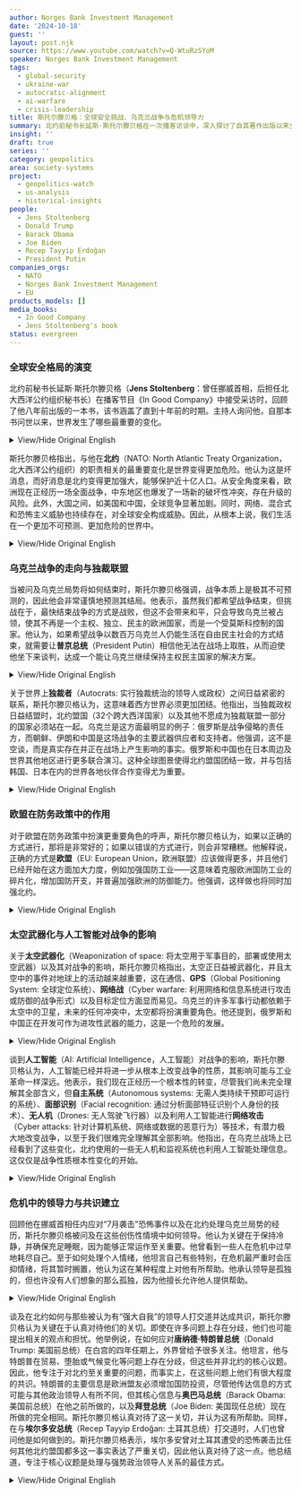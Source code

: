 ```yaml
---
author: Norges Bank Investment Management
date: '2024-10-18'
guest: ''
layout: post.njk
source: https://www.youtube.com/watch?v=Q-WtuRzSYoM
speaker: Norges Bank Investment Management
tags:
  - global-security
  - ukraine-war
  - autocratic-alignment
  - ai-warfare
  - crisis-leadership
title: 斯托尔滕贝格：全球安全挑战、乌克兰战争与危机领导力
summary: 北约前秘书长延斯·斯托尔滕贝格在一次播客访谈中，深入探讨了自其著作出版以来全球安全格局的重大变化。他指出世界变得更加危险，强调北约在保护近十亿人口方面变得更为强大。斯托尔滕贝格还就乌克兰战争的结局、独裁政权间的日益紧密联系、欧盟在防务政策中的作用、太空武器化以及人工智能对未来战争的影响发表了看法，并分享了在创伤性危机中保持冷静和寻求共识的领导经验。
insight: ''
draft: true
series: ''
category: geopolitics
area: society-systems
project:
  - geopolitics-watch
  - us-analysis
  - historical-insights
people:
  - Jens Stoltenberg
  - Donald Trump
  - Barack Obama
  - Joe Biden
  - Recep Tayyip Erdoğan
  - President Putin
companies_orgs:
  - NATO
  - Norges Bank Investment Management
  - EU
products_models: []
media_books:
  - In Good Company
  - Jens Stoltenberg's book
status: evergreen
---
```

### 全球安全格局的演变

北约前秘书长延斯·斯托尔滕贝格（**Jens Stoltenberg**：曾任挪威首相，后担任北大西洋公约组织秘书长）在播客节目《In Good Company》中接受采访时，回顾了他八年前出版的一本书，该书涵盖了直到十年前的时期。主持人询问他，自那本书问世以来，世界发生了哪些最重要的变化。

<details>
<summary>View/Hide Original English</summary>
<p class="english-text">Hi everyone, I'm thrilled to be here with Jens Stoltenberg, who just finished off as the Secretary General in NATO, and before NATO, he was the Prime Minister of Norway. Warm welcome, Jens. Thank you so much for having me. So I'm having here a book which you wrote, which came out eight years ago, which basically covered the period until ten years ago, and it's got a beautiful picture of you on the front here. But just, what are the most important changes in the world since that book came out?</p>
</details>

斯托尔滕贝格指出，与他在**北约**（NATO: North Atlantic Treaty Organization，北大西洋公约组织）的职责相关的最重要变化是世界变得更加危险。他认为这是坏消息，而好消息是北约变得更加强大，能够保护近十亿人口。从安全角度来看，欧洲现在正经历一场全面战争，中东地区也爆发了一场新的破坏性冲突，存在升级的风险。此外，大国之间，如美国和中国，全球竞争显著加剧。同时，网络、混合式和恐怖主义威胁也持续存在，对全球安全构成威胁。因此，从根本上说，我们生活在一个更加不可预测、更加危险的世界中。

<details>
<summary>View/Hide Original English</summary>
<p class="english-text">The most important changes, at least related to my task, my responsibilities in NATO, is that the world has become more dangerous. That's the bad news. The good news is that NATO has become stronger to protect close to one billion people. Of course, there are many other changes, but seen from a security perspective, we have now a full-scale war in Europe. We have a new, very devastating conflict in the Middle East, with a risk of escalation, and we have significantly more global rivalry between great powers like the United States and China. And then we have cyber, hybrid, and terrorist threats as a constant threat to our security. So, fundamentally, we live in a more unpredictable, more dangerous world.</p>
</details>

### 乌克兰战争的走向与独裁联盟

当被问及乌克兰局势将如何结束时，斯托尔滕贝格强调，战争本质上是极其不可预测的，因此他会非常谨慎地预测其结局。他表示，虽然我们都希望战争结束，但挑战在于，最快结束战争的方式是战败，但这不会带来和平，只会导致乌克兰被占领，使其不再是一个主权、独立、民主的欧洲国家，而是一个受莫斯科控制的国家。他认为，如果希望战争以数百万乌克兰人仍能生活在自由民主社会的方式结束，就需要让**普京总统**（President Putin）相信他无法在战场上取胜，从而迫使他坐下来谈判，达成一个能让乌克兰继续保持主权民主国家的解决方案。

<details>
<summary>View/Hide Original English</summary>
<p class="english-text">And we have done for decades if we cover some of these points here. So, how do you think the Ukraine situation will end? What's the most likely? Wars are by nature extremely unpredictable, so therefore I will be very careful predicting how that will end. But of course, we all want this war to end. The challenge is that the quickest way to end the war is to lose a war, but that will not lead to peace. That will lead to occupation of Ukraine, and Ukraine will not be a sovereign, independent, democratic nation in Europe anymore; it will be a country controlled by Moscow. So if you want the war to end in a way where millions of Ukrainians still can live in a free, democratic society, then we need to convince President Putin that he will not win on the battlefield, that he has to sit down and negotiate, agree on a solution where Ukraine can still be a sovereign, democratic nation.</p>
</details>

关于世界上**独裁者**（Autocrats: 实行独裁统治的领导人或政权）之间日益紧密的联系，斯托尔滕贝格认为，这意味着西方世界必须更加团结。他指出，当独裁政权日益结盟时，北约盟国（32个跨大西洋国家）以及其他不愿成为独裁联盟一部分的国家必须站在一起。乌克兰是这方面最明显的例子：俄罗斯是战争侵略的责任方，而朝鲜、伊朗和中国是这场战争的主要武器供应者和支持者。他强调，这不是空谈，而是真实存在并正在战场上产生影响的事实。俄罗斯和中国也在日本周边及世界其他地区进行更多联合演习。这种全球图景使得北约盟国团结一致，并与包括韩国、日本在内的世界各地伙伴合作变得尤为重要。

<details>
<summary>View/Hide Original English</summary>
<p class="english-text">The fact that there are stronger and stronger links between the autocrats in the world, what are the implications for the Western world? That we have to be together when we see that the autocrats are more and more aligned. And then of course, that's partly "we," meaning partly NATO allies, so 32 nations on both sides of the Atlantic, but also with other countries which at least don't want to be part of a kind of autocratic alliance. And again, Ukraine is perhaps the clearest example. Russia is responsible for war aggression. The main providers of weapons and enablers of that war are North Korea, Iran, and China. And this is not rhetoric; this is real and makes a difference on the battlefield. And we also see how Russia and China are exercising more together, also around Japan and other parts of the world. So this is really a global picture that makes it even more important that of course NATO allies stand together, but also that we work with partners all around the world, including South Korea, Japan, and many other countries.</p>
</details>

### 欧盟在防务政策中的作用

对于欧盟在防务政策中扮演更重要角色的呼声，斯托尔滕贝格认为，如果以正确的方式进行，那将是非常好的；如果以错误的方式进行，则会非常糟糕。他解释说，正确的方式是**欧盟**（EU: European Union，欧洲联盟）应该做得更多，并且他们已经开始在这方面加大力度，例如加强国防工业——这意味着克服欧洲国防工业的碎片化，增加国防开支，并普遍加强欧洲的防御能力。他强调，这样做也将同时加强北约。

<details>
<summary>View/Hide Original English</summary>
<p class="english-text">There are some voices that want the EU to play a more important part in defense policy. What is your view on that? My view is that if it's done in the right way, it's very good; if it's done in the wrong way, it's very bad. So what's the right way? And the right way is that the EU should do more, and they have started to step up when it comes to, for instance, strengthening the defense industry, meaning overcoming the fragmentation of the European defense industry, to increase defense spending, and to generally strengthen European defenses, meaning that that will also strengthen NATO.</p>
</details>

### 太空武器化与人工智能对战争的影响

关于**太空武器化**（Weaponization of space: 将太空用于军事目的，部署或使用太空武器）以及其对战争的影响，斯托尔滕贝格指出，太空正日益被武器化，并且太空中的事件对地球上的活动越来越重要，这在通信、**GPS**（Global Positioning System: 全球定位系统）、**网络战**（Cyber warfare: 利用网络和信息系统进行攻击或防御的战争形式）以及目标定位方面显而易见。乌克兰的许多军事行动都依赖于太空中的卫星，未来的任何冲突中，太空都将扮演重要角色。他还提到，俄罗斯和中国正在开发可作为进攻性武器的能力，这是一个危险的发展。

<details>
<summary>View/Hide Original English</summary>
<p class="english-text">What's going on in space from a warfare point of view? So first, I think what we see is that there is more and more weaponization of space, and what happens in space matters more and more for what's going on on the Earth. That's obvious for communications, GPS, cyber, and then of course, targeting. A lot of military operations in Ukraine are dependent on satellites in space, and in any future conflict, space will be important. What we also then see is that again, Russia and China are developing capabilities that can actually be used as offensive weapons, and this is a dangerous development.</p>
</details>

谈到**人工智能**（AI: Artificial Intelligence，人工智能）对战争的影响，斯托尔滕贝格认为，人工智能已经并将进一步从根本上改变战争的性质，其影响可能与工业革命一样深远。他表示，我们现在正经历一个根本性的转变，尽管我们尚未完全理解其全部含义，但**自主系统**（Autonomous systems: 无需人类持续干预即可运行的系统）、**面部识别**（Facial recognition: 通过分析面部特征识别个人身份的技术）、**无人机**（Drones: 无人驾驶飞行器）以及利用人工智能进行**网络攻击**（Cyber attacks: 针对计算机系统、网络或数据的恶意行为）等技术，有潜力极大地改变战争，以至于我们很难完全理解其全部影响。他指出，在乌克兰战场上已经看到了这些变化，北约使用的一些无人机和监视系统也利用人工智能处理信息。这仅仅是战争性质根本性变化的开始。

<details>
<summary>View/Hide Original English</summary>
<p class="english-text">In a way, a bit related to that, AI, what are the issues surrounding that when it comes to warfare? Some people in America say that we should build AI into everything we do, into all the weapons, all the cars, everything, to beat the Chinese in this kind of fight. How do you see AI impacting warfare? I think what is obvious is that AI has, and will even more so in the future, change the nature of warfare, perhaps as fundamentally as the Industrial Revolution did. I think we see something similar now, a fundamental shift where we don't fully understand, but autonomous systems, facial recognition, drones, cyber attacks by using also AI, have the potential of changing warfare so much that it's very hard to fully understand the full implications. We have already seen it on the battlefield in Ukraine. It's not a secret that some of the drones and the surveillance systems that NATO operates also use AI to process information. So this has already started, but we have only seen the beginning of a fundamental change of the nature of warfare.</p>
</details>

### 危机中的领导力与共识建立

回顾他在挪威首相任内应对“7月袭击”恐怖事件以及在北约处理乌克兰局势的经历，斯托尔滕贝格被问及在这些创伤性情境中如何领导。他认为关键在于保持冷静，并确保充足睡眠，因为能够正常运作至关重要。他曾看到一些人在危机中过早地耗尽自己。至于如何处理个人情绪，他坦言自己有些特别，在危机最严重时会压抑情绪，将其暂时搁置，他认为这在某种程度上对他有所帮助。他承认领导是孤独的，但也许没有人们想象的那么孤独，因为他擅长允许他人提供帮助。

<details>
<summary>View/Hide Original English</summary>
<p class="english-text">You ran this country during the July attack, the terror attacks that we had, and through the Ukraine situation in NATO. How does one lead during these traumatic situations? What's the key? It's to remain calm in a way, and to make sure that you sleep, because it is important to be able to function. So I've seen some people in crisis exhausting themselves too early. How do you work with feelings? I'm a bit strange there because when the crises are acute, I suppress them. I just keep them away, and in one way, I think that helps me dealing with feelings. Is it lonely? It is lonely, but perhaps less lonely than people believe. If there's anything I'm quite good at, it is to allow people to help me.</p>
</details>

谈及在北约如何与那些被认为有“强大自我”的领导人打交道并达成共识，斯托尔滕贝格认为关键在于认真对待他们的关切。即使在许多问题上存在分歧，他们也可能提出相关的观点和担忧。他举例说，在如何应对**唐纳德·特朗普总统**（Donald Trump: 美国前总统）在白宫的四年任期上，外界曾给予很多关注。他坦言，他与特朗普在贸易、堕胎或气候变化等问题上存在分歧，但这些并非北约的核心议题。因此，他专注于对北约至关重要的问题，而事实上，在这些问题上他们有很大程度的共识。特朗普的主要信息是欧洲盟友必须增加国防投资，尽管他传达信息的方式可能与其他政治领导人有所不同，但其核心信息与**奥巴马总统**（Barack Obama: 美国前总统）在他之前所做的，以及**拜登总统**（Joe Biden: 美国现任总统）现在所做的完全相同。斯托尔滕贝格认真对待了这一关切，并认为这有所帮助。同样，在与**埃尔多安总统**（Recep Tayyip Erdoğan: 土耳其总统）打交道时，人们也曾问他是如何做到的。斯托尔滕贝格表示，埃尔多安曾对土耳其遭受的恐怖袭击比任何其他北约盟国都多这一事实表达了严重关切，因此他认真对待了这一点。他总结道，专注于核心议题是处理与强势政治领导人关系的最佳方式。

<details>
<summary>View/Hide Original English</summary>
<p class="english-text">Talking about people, just how you at NATO have been dealing with people who are perceived to have large egos. What's the key to reaching consensus with them and getting to agreement? I think it's about taking their concerns seriously, and even if we disagree on many issues, they may actually also have relevant points and concerns. Without being too specific, of course, there has been a lot of attention on how we managed four years of President Trump in the White House. And it's no secret that I disagree with him on trade, or abortion, or climate change, but that was not core issues for NATO. So what I focused on was what matters for NATO, and actually on those issues, we had a large degree of agreement. His main message was that European allies had to invest more in defense. He conveyed that message in a way which was a bit different than many other political leaders, but the core of that message was absolutely the same as President Obama had done before him, or President Biden does now. And I took that concern seriously, and I think that helped. The same with President Erdoğan. People asked me how that works. Well, he has expressed serious concerns about the fact that no other NATO country has suffered more terrorist attacks than Turkey. So take that seriously. So I think focusing on the issues, that's the best way of addressing strong political leaders.</p>
</details>